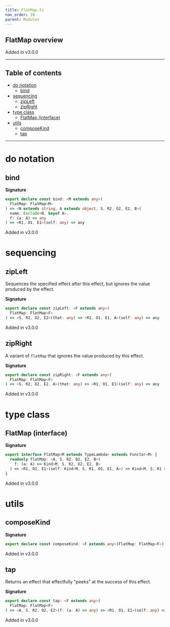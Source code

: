 ```yaml
---
title: FlatMap.ts
nav_order: 10
parent: Modules
---
```


## FlatMap overview

Added in v3.0.0

---

<h2 class="text-delta">Table of contents</h2>

- [do notation](#do-notation)
  - [bind](#bind)
- [sequencing](#sequencing)
  - [zipLeft](#zipleft)
  - [zipRight](#zipright)
- [type class](#type-class)
  - [FlatMap (interface)](#flatmap-interface)
- [utils](#utils)
  - [composeKind](#composekind)
  - [tap](#tap)

---

# do notation

## bind

**Signature**

```ts
export declare const bind: <M extends any>(
  FlatMap: FlatMap<M>
) => <N extends string, A extends object, S, R2, O2, E2, B>(
  name: Exclude<N, keyof A>,
  f: (a: A) => any
) => <R1, O1, E1>(self: any) => any
```

Added in v3.0.0

# sequencing

## zipLeft

Sequences the specified effect after this effect, but ignores the value
produced by the effect.

**Signature**

```ts
export declare const zipLeft: <F extends any>(
  FlatMap: FlatMap<F>
) => <S, R2, O2, E2>(that: any) => <R1, O1, E1, A>(self: any) => any
```

Added in v3.0.0

## zipRight

A variant of `flatMap` that ignores the value produced by this effect.

**Signature**

```ts
export declare const zipRight: <F extends any>(
  FlatMap: FlatMap<F>
) => <S, R2, O2, E2, A>(that: any) => <R1, O1, E1>(self: any) => any
```

Added in v3.0.0

# type class

## FlatMap (interface)

**Signature**

```ts
export interface FlatMap<M extends TypeLambda> extends Functor<M> {
  readonly flatMap: <A, S, R2, O2, E2, B>(
    f: (a: A) => Kind<M, S, R2, O2, E2, B>
  ) => <R1, O1, E1>(self: Kind<M, S, R1, O1, E1, A>) => Kind<M, S, R1 & R2, O1 | O2, E1 | E2, B>
}
```

Added in v3.0.0

# utils

## composeKind

**Signature**

```ts
export declare const composeKind: <F extends any>(FlatMap: FlatMap<F>) => any
```

Added in v3.0.0

## tap

Returns an effect that effectfully "peeks" at the success of this effect.

**Signature**

```ts
export declare const tap: <F extends any>(
  FlatMap: FlatMap<F>
) => <A, S, R2, O2, E2>(f: (a: A) => any) => <R1, O1, E1>(self: any) => any
```

Added in v3.0.0
